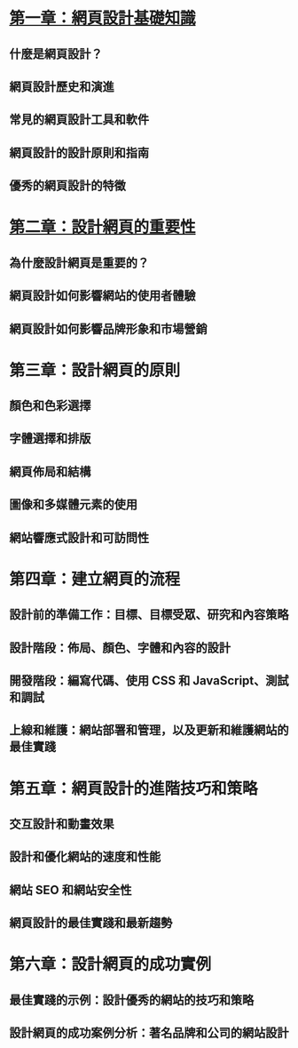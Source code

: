 # [第一章：網頁設計基礎知識](https://github.com/yc0123/wp111b/blob/main/mid/01_%20%E7%B6%B2%E9%A0%81%E8%A8%AD%E8%A8%88%E5%9F%BA%E7%A4%8E%E7%9F%A5%E8%AD%98.md)

## 什麼是網頁設計？
## 網頁設計歷史和演進
## 常見的網頁設計工具和軟件
## 網頁設計的設計原則和指南
## 優秀的網頁設計的特徵

# [第二章：設計網頁的重要性](https://github.com/yc0123/wp111b/blob/main/mid/02_%E8%A8%AD%E8%A8%88%E7%B6%B2%E9%A0%81%E7%9A%84%E9%87%8D%E8%A6%81%E6%80%A7.md)

## 為什麼設計網頁是重要的？
## 網頁設計如何影響網站的使用者體驗
## 網頁設計如何影響品牌形象和市場營銷

# 第三章：設計網頁的原則

## 顏色和色彩選擇
## 字體選擇和排版
## 網頁佈局和結構
## 圖像和多媒體元素的使用
## 網站響應式設計和可訪問性

# 第四章：建立網頁的流程

## 設計前的準備工作：目標、目標受眾、研究和內容策略
## 設計階段：佈局、顏色、字體和內容的設計
## 開發階段：編寫代碼、使用 CSS 和 JavaScript、測試和調試
## 上線和維護：網站部署和管理，以及更新和維護網站的最佳實踐

# 第五章：網頁設計的進階技巧和策略

## 交互設計和動畫效果
## 設計和優化網站的速度和性能
## 網站 SEO 和網站安全性
## 網頁設計的最佳實踐和最新趨勢

# 第六章：設計網頁的成功實例

## 最佳實踐的示例：設計優秀的網站的技巧和策略
## 設計網頁的成功案例分析：著名品牌和公司的網站設計